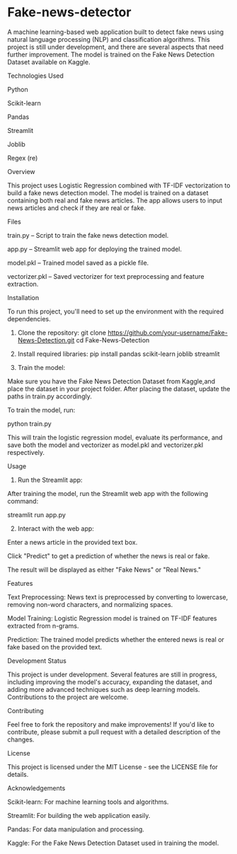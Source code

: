 # Fake-news-detector
A machine learning-based web application built to detect fake news using natural language processing (NLP) and classification algorithms. This project is still under development, and there are several aspects that need further improvement. The model is trained on the Fake News Detection Dataset available on Kaggle.

Technologies Used

Python

Scikit-learn

Pandas

Streamlit

Joblib

Regex (re)

Overview

This project uses Logistic Regression combined with TF-IDF vectorization to build a fake news detection model. The model is trained on a dataset containing both real and fake news articles. The app allows users to input news articles and check if they are real or fake.

Files

train.py – Script to train the fake news detection model.

app.py – Streamlit web app for deploying the trained model.

model.pkl – Trained model saved as a pickle file.

vectorizer.pkl – Saved vectorizer for text preprocessing and feature extraction.

Installation

To run this project, you'll need to set up the environment with the required dependencies.

1. Clone the repository:
git clone https://github.com/your-username/Fake-News-Detection.git
cd Fake-News-Detection

2. Install required libraries:
pip install pandas scikit-learn joblib streamlit

3. Train the model:

Make sure you have the Fake News Detection Dataset from Kaggle,and place the dataset in your project folder. After placing the dataset, update the paths in train.py accordingly.

To train the model, run:

python train.py


This will train the logistic regression model, evaluate its performance, and save both the model and vectorizer as model.pkl and vectorizer.pkl respectively.

Usage
1. Run the Streamlit app:

After training the model, run the Streamlit web app with the following command:

streamlit run app.py

2. Interact with the web app:

Enter a news article in the provided text box.

Click "Predict" to get a prediction of whether the news is real or fake.

The result will be displayed as either "Fake News" or "Real News."

Features

Text Preprocessing: News text is preprocessed by converting to lowercase, removing non-word characters, and normalizing spaces.

Model Training: Logistic Regression model is trained on TF-IDF features extracted from n-grams.

Prediction: The trained model predicts whether the entered news is real or fake based on the provided text.

Development Status

This project is under development. Several features are still in progress, including improving the model's accuracy, expanding the dataset, and adding more advanced techniques such as deep learning models. Contributions to the project are welcome.

Contributing

Feel free to fork the repository and make improvements! If you'd like to contribute, please submit a pull request with a detailed description of the changes.

License

This project is licensed under the MIT License - see the LICENSE
 file for details.

Acknowledgements

Scikit-learn: For machine learning tools and algorithms.

Streamlit: For building the web application easily.

Pandas: For data manipulation and processing.

Kaggle: For the Fake News Detection Dataset used in training the model.
